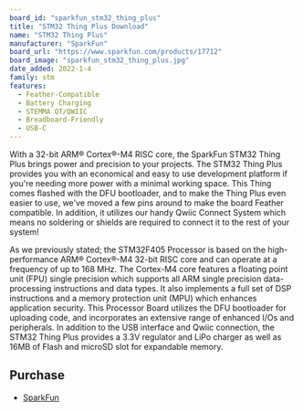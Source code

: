 ```yaml
---
board_id: "sparkfun_stm32_thing_plus"
title: "STM32 Thing Plus Download"
name: "STM32 Thing Plus"
manufacturer: "SparkFun"
board_url: "https://www.sparkfun.com/products/17712"
board_image: "sparkfun_stm32_thing_plus.jpg"
date_added: 2022-1-4
family: stm
features:
  - Feather-Compatible
  - Battery Charging
  - STEMMA QT/QWIIC
  - Breadboard-Friendly
  - USB-C
---
```


With a 32-bit ARM® Cortex®-M4 RISC core, the SparkFun STM32 Thing Plus brings power and precision to your projects. The STM32 Thing Plus provides you with an economical and easy to use development platform if you're needing more power with a minimal working space. This Thing comes flashed with the DFU bootloader, and to make the Thing Plus even easier to use, we've moved a few pins around to make the board Feather compatible. In addition, it utilizes our handy Qwiic Connect System which means no soldering or shields are required to connect it to the rest of your system!

As we previously stated; the STM32F405 Processor is based on the high-performance ARM® Cortex®-M4 32-bit RISC core and can operate at a frequency of up to 168 MHz. The Cortex-M4 core features a floating point unit (FPU) single precision which supports all ARM single precision data-processing instructions and data types. It also implements a full set of DSP instructions and a memory protection unit (MPU) which enhances application security. This Processor Board utilizes the DFU bootloader for uploading code, and incorporates an extensive range of enhanced I/Os and peripherals. In addition to the USB interface and Qwiic connection, the STM32 Thing Plus provides a 3.3V regulator and LiPo charger as well as 16MB of Flash and microSD slot for expandable memory.

## Purchase
* [SparkFun](https://www.sparkfun.com/products/17712)

